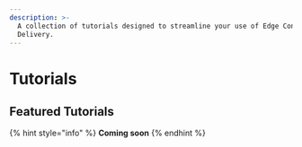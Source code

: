 ```yaml
---
description: >-
  A collection of tutorials designed to streamline your use of Edge Content
  Delivery.
---
```


# Tutorials

## Featured Tutorials

{% hint style="info" %}
**Coming soon**
{% endhint %}

